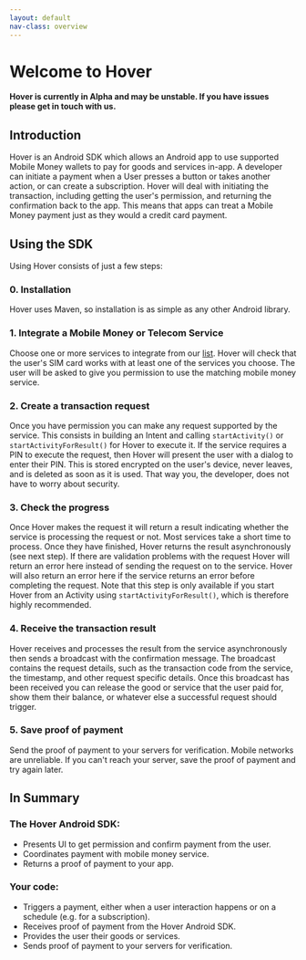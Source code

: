 ```yaml
---
layout: default
nav-class: overview
---
```


# Welcome to Hover

**Hover is currently in Alpha and may be unstable. If you have issues please get in touch with us.**

## Introduction

Hover is an Android SDK which allows an Android app to use supported Mobile Money wallets to pay for goods and services in-app. A developer can initiate a payment when a User presses a button or takes another action, or can create a subscription. Hover will deal with initiating the transaction, including getting the user's permission, and returning the confirmation back to the app. This means that apps can treat a Mobile Money payment just as they would a credit card payment.


## Using the SDK

Using Hover consists of just a few steps:

### 0. Installation

Hover uses Maven, so installation is as simple as any other Android library.

### 1. Integrate a Mobile Money or Telecom Service

Choose one or more services to integrate from our [list](https://www.usehover.com/countries/). Hover will check that the user's SIM card works with at least one of the services you choose. The user will be asked to give you permission to use the matching mobile money service.

### 2. Create a transaction request

Once you have permission you can make any request supported by the service. This consists in building an Intent and calling `startActivity()` or `startActivityForResult()` for Hover to execute it. If the service requires a PIN to execute the request, then Hover will present the user with a dialog to enter their PIN. This is stored encrypted on the user's device, never leaves, and is deleted as soon as it is used. That way you, the developer, does not have to worry about security.

### 3. Check the progress 

Once Hover makes the request it will return a result indicating whether the service is processing the request or not. Most services take a short time to process. Once they have finished, Hover returns the result asynchronously (see next step). If there are validation problems with the request Hover will return an error here instead of sending the request on to the service. Hover will also return an error here if the service returns an error before completing the request. Note that this step is only available if you start Hover from an Activity using `startActivityForResult()`, which is therefore highly recommended.

### 4. Receive the transaction result

Hover receives and processes the result from the service asynchronously then sends a broadcast with the confirmation message. The broadcast contains the request details, such as the transaction code from the service, the timestamp, and other request specific details. Once this broadcast has been received you can release the good or service that the user paid for, show them their balance, or whatever else a successful request should trigger.

### 5. Save proof of payment

Send the proof of payment to your servers for verification. Mobile networks are unreliable. If you can't reach your server, save the proof of payment and try again later.

## In Summary

### The Hover Android SDK:

  * Presents UI to get permission and confirm payment from the user.
  * Coordinates payment with mobile money service.
  * Returns a proof of payment to your app.
  
### Your code:

  * Triggers a payment, either when a user interaction happens or on a schedule (e.g. for a subscription).
  * Receives proof of payment from the Hover Android SDK.
  * Provides the user their goods or services.
  * Sends proof of payment to your servers for verification.
